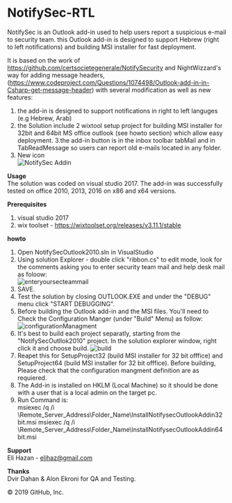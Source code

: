 # NotifySec-RTL
NotifySec is an Outlook add-in used to help users report a suspicious e-mail to security team. this Outlook add-in is designed to support Hebrew (right to left notifications) and building MSI installer for fast deployment.

It is based on the work of https://github.com/certsocietegenerale/NotifySecurity and NightWizzard's way for adding message headers, (https://www.codeproject.com/Questions/1074498/Outlook-add-in-in-Csharp-get-message-header) with several modification as well as new features:
1. the add-in is designed to support notifications in right to left languges  (e.g Hebrew, Arab) 
2. the Solution include 2 wixtool setup project for building MSI installer for 32bit and 64bit MS office outlook (see howto section) which allow easy deployment. 
3.the add-in button is in the inbox toolbar tabMail and in TabReadMessage so users can report old e-mails located in any folder.
4. New icon <br />
![NotifySec Addin](https://user-images.githubusercontent.com/29439567/64485811-9fed4880-d22d-11e9-9fc6-5dbcd65986ca.png)

**Usage** <br />
The solution was coded on visual studio 2017. 
The add-in was successfully tested on office 2010, 2013, 2016 on x86 and x64 versions.

**Prerequisites** <br />
1. visual studio 2017
2. wix toolset - https://wixtoolset.org/releases/v3.11.1/stable

**howto** <br />
1. Open NotifySecOutlook2010.sln in VisualStudio
2. Using solution Explorer - double click "ribbon.cs" to edit mode, look for the comments asking you to enter security team mail and help desk mail as foloow: <br />
![enteryoursecteammail](https://user-images.githubusercontent.com/29439567/64485848-0bcfb100-d22e-11e9-81a6-c36aa5a08114.png)
3. SAVE. 
4. Test the solution by closing OUTLOOK.EXE and under the "DEBUG" menu click "START DEBUGGING".
5. Before building the Outlook add-in and the MSI files. You'll need to Check the Configuration Manger (under "Build" Menu) as follow:  
![configurationManagment](https://user-images.githubusercontent.com/29439567/64486017-62d68580-d230-11e9-95a4-0b6758375787.png)
6. It's best to build each project separatly, starting from the "NotifySecOutllok2010" project. In the solution explorer window, right click it and choose build. 
![build](https://user-images.githubusercontent.com/29439567/64486056-fad46f00-d230-11e9-9c50-ae8afc3387e7.png)
7. Reapet this for SetupProject32 (build MSI installer for 32 bit offfice) and SetupProject64 (build MSI installer for 32 bit offfice). Before building, Please check that the configuration mangment definition are as requiered.
8. The Add-in is installed on HKLM (Local Machine) so it should be done with a user that is a local admin on the target pc.
9. Run Command is:<br />
msiexec /q /i \\Remote_Server_Address\Folder_Name\InstallNotifysecOutlookAddin32bit.msi
msiexec /q /i \\Remote_Server_Address\Folder_Name\InstallNotifysecOutlookAddin64bit.msi

**Support** <br />
Eli Hazan - elihaz@gmail.com

**Thanks** <br />
Dvir Dahan & Alon Ekroni for QA and Testing. 

 


© 2019 GitHub, Inc.
